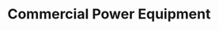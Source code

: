 ---
title: "Commercial Power Equipment"
url: /shreveport/commercial-power-equipment/
shop: Platzpflege
---